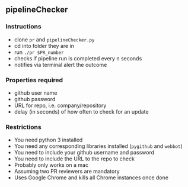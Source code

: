 ## pipelineChecker

### Instructions

- clone `pr` and `pipelineChecker.py`
- cd into folder they are in
- run `./pr $PR_number`
- checks if pipeline run is completed every n seconds
- notifies via terminal alert the outcome

### Properties required

- github user name
- github password
- URL for repo, i.e. company/repository
- delay (in seconds) of how often to check for an update

### Restrictions

- You need python 3 installed 
- You need any corresponding libraries installed (`pygithub` and `webbot`)
- You need to include your github username and password
- You need to include the URL to the repo to check
- Probably only works on a mac
- Assuming two PR reviewers are mandatory
- Uses Google Chrome and kills all Chrome instances once done
